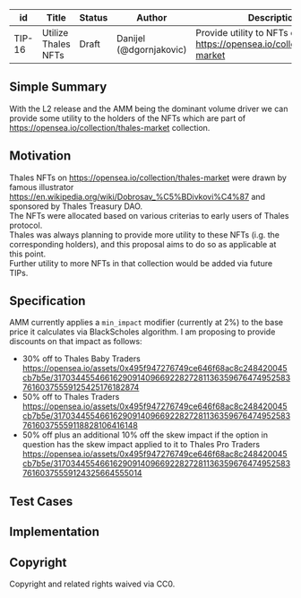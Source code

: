 | id | Title | Status | Author | Description | Discussions to | Created |
| ----------- | ----------- | ----------- | ----------- | ----------- | ----------- | ----------- |
| TIP-16 | Utilize Thales NFTs| Draft | Danijel (@dgornjakovic) | Provide utility to NFTs on https://opensea.io/collection/thales-market| https://discord.gg/8bzFdpGTrp | 2021-12-29
 
## Simple Summary
 
With the L2 release and the AMM being the dominant volume driver we can provide some utility to the holders of the NFTs which are part of https://opensea.io/collection/thales-market collection. 
 
## Motivation
Thales NFTs on https://opensea.io/collection/thales-market were drawn by famous illustrator https://en.wikipedia.org/wiki/Dobrosav_%C5%BDivkovi%C4%87 and sponsored by Thales Treasury DAO.  
The NFTs were allocated based on various criterias to early users of Thales protocol.  
Thales was always planning to provide more utility to these NFTs (i.g. the corresponding holders), and this proposal aims to do so as applicable at this point.  
Further utility to more NFTs in that collection would be added via future TIPs. 
 

## Specification
AMM currently applies a `min_impact` modifier (currently at 2%) to the base price it calculates via BlackScholes algorithm. I am proposing to provide discounts on that impact as follows:  
* 30% off to Thales Baby Traders https://opensea.io/assets/0x495f947276749ce646f68ac8c248420045cb7b5e/31703445546616290914096692282728113635967647495258376160375559125425176182874
* 50% off to Thales Traders https://opensea.io/assets/0x495f947276749ce646f68ac8c248420045cb7b5e/31703445546616290914096692282728113635967647495258376160375559118828106416148
* 50% off plus an additional 10% off the skew impact if the option in question has the skew impact applied to it to Thales Pro Traders https://opensea.io/assets/0x495f947276749ce646f68ac8c248420045cb7b5e/31703445546616290914096692282728113635967647495258376160375559124325664555014


## Test Cases
 
## Implementation

## Copyright
 
Copyright and related rights waived via CC0.
